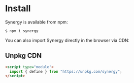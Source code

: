 # Install

Synergy is available from npm:

```bash
$ npm i synergy
```

You can also import Synergy directly in the browser via CDN:

## Unpkg CDN

```html
<script type="module">
  import { define } from "https://unpkg.com/synergy";
</script>
```
